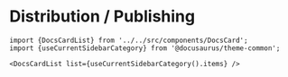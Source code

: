 # Distribution / Publishing

```mdx-code-block
import {DocsCardList} from '../../src/components/DocsCard';
import {useCurrentSidebarCategory} from '@docusaurus/theme-common';

<DocsCardList list={useCurrentSidebarCategory().items} />
```